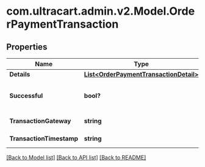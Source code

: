 # com.ultracart.admin.v2.Model.OrderPaymentTransaction
## Properties

Name | Type | Description | Notes
------------ | ------------- | ------------- | -------------
**Details** | [**List&lt;OrderPaymentTransactionDetail&gt;**](OrderPaymentTransactionDetail.md) | Details | [optional] 
**Successful** | **bool?** | True if the transaction was successful | [optional] 
**TransactionGateway** | **string** | Transaction gateway | [optional] 
**TransactionTimestamp** | **string** | Transaction date/time | [optional] 

[[Back to Model list]](../README.md#documentation-for-models) [[Back to API list]](../README.md#documentation-for-api-endpoints) [[Back to README]](../README.md)

